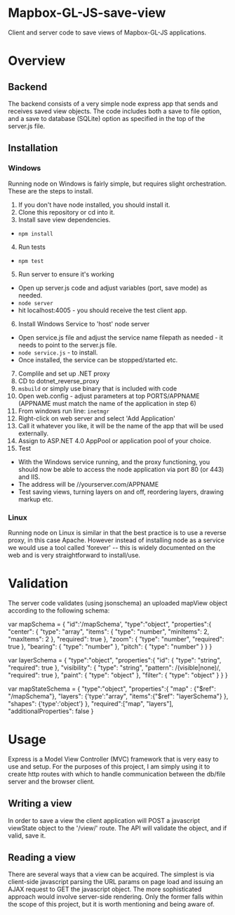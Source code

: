 # Mapbox-GL-JS-save-view
Client and server code to save views of Mapbox-GL-JS applications.


# Overview

## Backend

The backend consists of a very simple node express app that sends and receives saved view objects.  The code includes both a save to file option, and a save to database (SQLite) option as specified in the top of the server.js file.

## Installation

### Windows

Running node on Windows is fairly simple, but requires slight orchestration. These are the steps to install.

1. If you don't have node installed, you should install it.
2. Clone this repository or cd into it.
3. Install save view dependencies.
 * `npm install`
4. Run tests
 * `npm test`
5. Run server to ensure it's working
 * Open up server.js code and adjust variables (port, save mode) as needed.
 * `node server`
 * hit localhost:4005 - you should receive the test client app.
6. Install Windows Service to 'host' node server
 * Open service.js file and adjust the service name filepath as needed - it needs to point to the server.js file.
 * `node service.js` - to install.
 * Once installed, the service can be stopped/started etc.
7. Complile and set up .NET proxy
 1. CD to dotnet_reverse_proxy
 2. `msbuild` or simply use binary that is included with code
 3. Open web.config - adjust parameters at top  PORTS/APPNAME (APPNAME must match the name of the application in step 6)
 4. From windows run line: `inetmgr`
 5. Right-click on web server and select 'Add Application'
 6. Call it whatever you like, it will be the name of the app that will be used externally.
 7. Assign to ASP.NET 4.0 AppPool or application pool of your choice.
8. Test
 * With the Windows service running, and the proxy functioning, you should now be able to access the node application via port 80 (or 443) and IIS.
 * The address will be //yourserver.com/APPNAME
 * Test saving views, turning layers on and off, reordering layers, drawing markup etc.

### Linux

Running node on Linux is similar in that the best practice is to use a reverse proxy, in this case Apache.  However instead of installing node as a service we would use a tool called 'forever' -- this is widely documented on the web and is very straightforward to install/use.

# Validation

The server code validates (using jsonschema) an uploaded mapView object according to the following schema:

 var mapSchema = {
	"id":'/mapSchema',
	"type":"object",
	"properties":{
		"center": {
			"type": "array",
			"items": {
				"type": "number",
				"minItems": 2,
      			"maxItems": 2
			},
			"required": true
		},
		"zoom": {
			"type": "number",
			"required": true
		},
		"bearing": {
			"type": "number"
		},
		"pitch": {
			"type": "number"
		}
	}
}

var layerSchema  = {
	"type":"object",
	"properties":{
		"id": {
			"type": "string",
			"required": true
		},
		"visibility": {
			"type": "string",
			"pattern": /(visible|none)/,
			"required": true
		},
		"paint": {
			"type": "object"
		},
		"filter": {
			"type": "object"
		}
	}
}

var mapStateSchema = {
	"type":"object",
	"properties":{
		"map" : {"$ref": "/mapSchema"},
		"layers": {'type':"array", "items":{"$ref": "layerSchema"} },
		"shapes": {'type':'object'}
	},
	"required":["map", "layers"],
	"additionalProperties": false
}


# Usage

Express is a Model View Controller (MVC) framework that is very easy to use and setup.  For the purposes of this project, I am simply using it to create http routes with which to handle communication between the db/file server and the browser client.

## Writing a view

In order to save a view the client application will POST a javascript viewState object to the '/view/' route.  The API will validate the object, and if valid, save it.

## Reading a view

There are several ways that a view can be acquired. The simplest is via client-side javascript parsing the URL params on page load and issuing an AJAX request to GET the javascript object.  The more sophisticated approach would involve server-side rendering.  Only the former falls within the scope of this project, but it is worth mentioning and being aware of.
